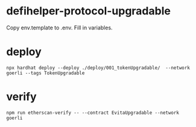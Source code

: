 # defihelper-protocol-upgradable

Copy env.template to .env. Fill in variables.

# deploy 

```
npx hardhat deploy --deploy ./deploy/001_tokenUpgradable/  --network goerli --tags TokenUpgradable
```

# verify

```npm run etherscan-verify -- --contract EvitaUpgradable --network goerli```
